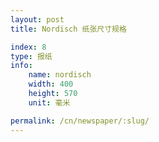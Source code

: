 ```yaml
---
layout: post
title: Nordisch 纸张尺寸规格

index: 8
type: 报纸
info:
    name: nordisch
    width: 400
    height: 570
    unit: 毫米

permalink: /cn/newspaper/:slug/
---
```



